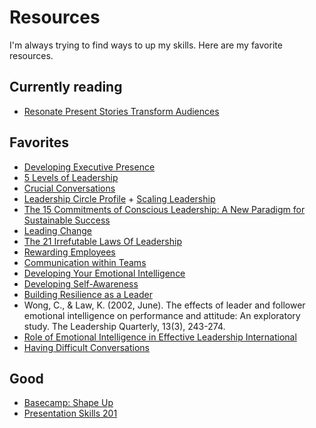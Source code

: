 # Resources
I'm always trying to find ways to up my skills. Here are my favorite resources.

## Currently reading
* [Resonate Present Stories Transform Audiences](https://www.amazon.com/Resonate-Present-Stories-Transform-Audiences/dp/0470632011)

## Favorites
* [Developing Executive Presence](https://www.linkedin.com/learning/developing-executive-presence?trk=share_ios_course_learning&shareId=r8pXRdX7S6SXBvFC4rDmRw==)
* [5 Levels of Leadership](https://www.amazon.com/Levels-Leadership-Proven-Maximize-Potential/dp/B005SA65DI/ref=sr_1_2?crid=5LDW4NY3PBZ&keywords=5+levels+of+leadership+john+maxwell&qid=1570042280&s=gateway&sprefix=5+levels+of+leader%2Caps%2C162&sr=8-2)
* [Crucial Conversations](https://www.amazon.com/Crucial-Conversations-Talking-Stakes-Second/dp/1469266822)
* [Leadership Circle Profile](https://leadershipcircle.com/en/products/leadership-circle-profile) + [Scaling Leadership](https://www.amazon.ca/Scaling-Leadership-Building-Organizational-Capability/dp/1119538254)
* [The 15 Commitments of Conscious Leadership: A New Paradigm for Sustainable Success](https://www.amazon.ca/15-Commitments-Conscious-Leadership-Sustainable/dp/0990976904/ref=sr_1_3?dchild=1&keywords=The+Conscious+Leadership+book&qid=1634679762&s=books&sr=1-3)
* [Leading Change](./Leading_Change.pdf)
* [The 21 Irrefutable Laws Of Leadership](./The21IrrefutableLawsOfLeadership.pdf)
* [Rewarding Employees](https://www.linkedin.com/learning/rewarding-employees/selecting-rewards?u=2157642)
* [Communication within Teams](https://www.linkedin.com/learning/communication-within-teams/how-high-performing-teams-communicate?u=2157642)
* [Developing Your Emotional Intelligence](https://www.linkedin.com/learning-login/share?account=2157642&forceAccount=false&redirect=https%3A%2F%2Fwww.linkedin.com%2Flearning%2Fdeveloping-your-emotional-intelligence%3Ftrk%3Dshare_ent_url%26shareId%3DmMHpRlOUTm%252BDtAYl0kCIUQ%253D%253D)
* [Developing Self-Awareness](https://www.linkedin.com/learning/developing-self-awareness/welcome?autoAdvance=true&autoSkip=false&autoplay=true&resume=false&u=2157642)
* [Building Resilience as a Leader](https://www.linkedin.com/learning/building-resilience-as-a-leader/resilience-and-leadership?u=2157642)
* Wong, C., & Law, K. (2002, June). The effects of leader and follower emotional intelligence on performance and attitude: An exploratory study. The Leadership Quarterly, 13(3), 243-274.
* [Role of Emotional Intelligence in Effective Leadership International](https://www.ijemr.net/DOC/RoleOfEmotionalIntelligenceInLeadershipEffectiveness.PDF)
* [Having Difficult Conversations](https://www.linkedin.com/learning/having-difficult-conversations-2018/difficult-conversations?autoAdvance=true&autoSkip=false&autoplay=true&resume=false&u=2157642)

## Good
* [Basecamp: Shape Up](https://basecamp.com/shapeup)
* [Presentation Skills 201](https://www.amazon.com/Presentation-Skills-201-Confident-Presenter-ebook/dp/B01G3R9P5O)
